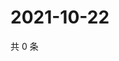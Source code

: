 # 2021-10-22

共 0 条

<!-- BEGIN -->
<!-- 最后更新时间 Fri Oct 22 2021 20:24:21 GMT+0800 (China Standard Time) -->

<!-- END -->
